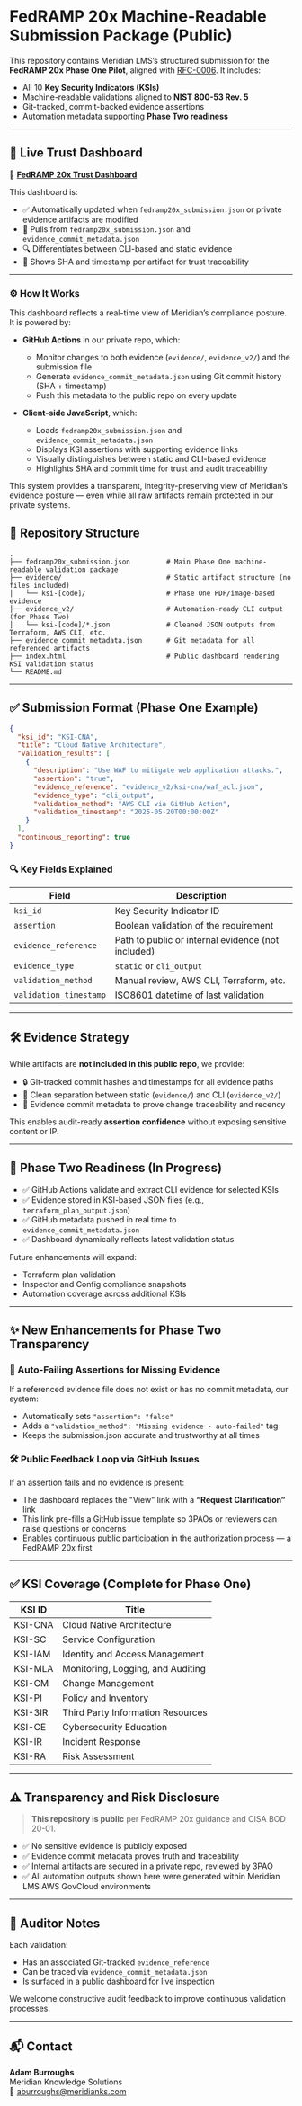 # FedRAMP 20x Machine-Readable Submission Package (Public)

This repository contains Meridian LMS’s structured submission for the **FedRAMP 20x Phase One Pilot**, aligned with [RFC-0006](https://github.com/GSA/fedramp-automation/blob/main/RFC/RFC-0006.md). It includes:

- All 10 **Key Security Indicators (KSIs)**
- Machine-readable validations aligned to **NIST 800-53 Rev. 5**
- Git-tracked, commit-backed evidence assertions
- Automation metadata supporting **Phase Two readiness**

---

## 🔗 Live Trust Dashboard

📍 **[FedRAMP 20x Trust Dashboard](https://meridian-knowledge-solutions.github.io/fedramp_20x_public_submission/)**

This dashboard is:
- ✅ Automatically updated when `fedramp20x_submission.json` or private evidence artifacts are modified
- 🔄 Pulls from `fedramp20x_submission.json` and `evidence_commit_metadata.json`
- 🔍 Differentiates between CLI-based and static evidence
- 🧭 Shows SHA and timestamp per artifact for trust traceability

---

### ⚙️ How It Works

This dashboard reflects a real-time view of Meridian’s compliance posture. It is powered by:

- **GitHub Actions** in our private repo, which:
  - Monitor changes to both evidence (`evidence/`, `evidence_v2/`) and the submission file
  - Generate `evidence_commit_metadata.json` using Git commit history (SHA + timestamp)
  - Push this metadata to the public repo on every update

- **Client-side JavaScript**, which:
  - Loads `fedramp20x_submission.json` and `evidence_commit_metadata.json`
  - Displays KSI assertions with supporting evidence links
  - Visually distinguishes between static and CLI-based evidence
  - Highlights SHA and commit time for trust and audit traceability

This system provides a transparent, integrity-preserving view of Meridian’s evidence posture — even while all raw artifacts remain protected in our private systems.

## 📁 Repository Structure

```
.
├── fedramp20x_submission.json         # Main Phase One machine-readable validation package
├── evidence/                          # Static artifact structure (no files included)
│   └── ksi-[code]/                    # Phase One PDF/image-based evidence
├── evidence_v2/                       # Automation-ready CLI output (for Phase Two)
│   └── ksi-[code]/*.json              # Cleaned JSON outputs from Terraform, AWS CLI, etc.
├── evidence_commit_metadata.json      # Git metadata for all referenced artifacts
├── index.html                         # Public dashboard rendering KSI validation status
└── README.md
```

---

## ✅ Submission Format (Phase One Example)

```json
{
  "ksi_id": "KSI-CNA",
  "title": "Cloud Native Architecture",
  "validation_results": [
    {
      "description": "Use WAF to mitigate web application attacks.",
      "assertion": "true",
      "evidence_reference": "evidence_v2/ksi-cna/waf_acl.json",
      "evidence_type": "cli_output",
      "validation_method": "AWS CLI via GitHub Action",
      "validation_timestamp": "2025-05-20T00:00:00Z"
    }
  ],
  "continuous_reporting": true
}
```

### 🔍 Key Fields Explained

| Field                 | Description                                         |
|----------------------|-----------------------------------------------------|
| `ksi_id`             | Key Security Indicator ID                           |
| `assertion`          | Boolean validation of the requirement               |
| `evidence_reference` | Path to public or internal evidence (not included)  |
| `evidence_type`      | `static` or `cli_output`                            |
| `validation_method`  | Manual review, AWS CLI, Terraform, etc.             |
| `validation_timestamp` | ISO8601 datetime of last validation               |

---

## 🛠️ Evidence Strategy

While artifacts are **not included in this public repo**, we provide:
- 🔒 Git-tracked commit hashes and timestamps for all evidence paths
- 📁 Clean separation between static (`evidence/`) and CLI (`evidence_v2/`)
- 🧪 Evidence commit metadata to prove change traceability and recency

This enables audit-ready **assertion confidence** without exposing sensitive content or IP.

---

## 🚀 Phase Two Readiness (In Progress)

- ✅ GitHub Actions validate and extract CLI evidence for selected KSIs
- ✅ Evidence stored in KSI-based JSON files (e.g., `terraform_plan_output.json`)
- ✅ GitHub metadata pushed in real time to `evidence_commit_metadata.json`
- ✅ Dashboard dynamically reflects latest validation status

Future enhancements will expand:
- Terraform plan validation
- Inspector and Config compliance snapshots
- Automation coverage across additional KSIs

---

## ✨ New Enhancements for Phase Two Transparency

### 🧠 Auto-Failing Assertions for Missing Evidence
If a referenced evidence file does not exist or has no commit metadata, our system:
- Automatically sets `"assertion": "false"`
- Adds a `"validation_method": "Missing evidence - auto-failed"` tag
- Keeps the submission.json accurate and trustworthy at all times

### 🛠 Public Feedback Loop via GitHub Issues
If an assertion fails and no evidence is present:
- The dashboard replaces the "View" link with a **“Request Clarification”** link
- This link pre-fills a GitHub issue template so 3PAOs or reviewers can raise questions or concerns
- Enables continuous public participation in the authorization process — a FedRAMP 20x first

---

## ✅ KSI Coverage (Complete for Phase One)

| KSI ID     | Title                                |
|------------|--------------------------------------|
| KSI-CNA    | Cloud Native Architecture            |
| KSI-SC     | Service Configuration                |
| KSI-IAM    | Identity and Access Management       |
| KSI-MLA    | Monitoring, Logging, and Auditing    |
| KSI-CM     | Change Management                    |
| KSI-PI     | Policy and Inventory                 |
| KSI-3IR    | Third Party Information Resources    |
| KSI-CE     | Cybersecurity Education              |
| KSI-IR     | Incident Response                    |
| KSI-RA     | Risk Assessment                      |

---

## ⚠️ Transparency and Risk Disclosure

> **This repository is public** per FedRAMP 20x guidance and CISA BOD 20-01.

- ✅ No sensitive evidence is publicly exposed
- ✅ Evidence commit metadata proves truth and traceability
- ✅ Internal artifacts are secured in a private repo, reviewed by 3PAO
- ✅ All automation outputs shown here were generated within Meridian LMS AWS GovCloud environments

---

## 🧪 Auditor Notes

Each validation:
- Has an associated Git-tracked `evidence_reference`
- Can be traced via `evidence_commit_metadata.json`
- Is surfaced in a public dashboard for live inspection

We welcome constructive audit feedback to improve continuous validation processes.

---

## 📬 Contact

**Adam Burroughs**  
Meridian Knowledge Solutions  
📧 [aburroughs@meridianks.com](mailto:aburroughs@meridianks.com)
